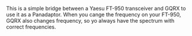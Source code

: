 This is a simple bridge between a Yaesu FT-950 transceiver and GQRX to use it as a Panadaptor.
When you cange the frequency on your FT-950, GQRX also changes frequency, so yo always have the spectrum with correct frequencies.
